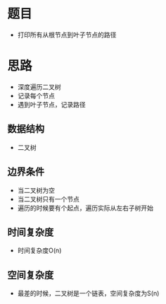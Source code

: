 # 题目
- 打印所有从根节点到叶子节点的路径

# 思路
- 深度遍历二叉树
- 记录每个节点
- 遇到叶子节点，记录路径

## 数据结构
- 二叉树

## 边界条件
- 当二叉树为空
- 当二叉树只有一个节点
- 遍历的时候要有个起点，遍历实际从左右子树开始

## 时间复杂度
- 时间复杂度O(n)

## 空间复杂度
- 最差的时候，二叉树是一个链表，空间复杂度为S(n)